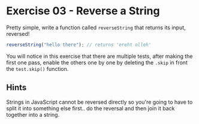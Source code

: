 # Exercise 03 - Reverse a String

Pretty simple, write a function called `reverseString` that returns its input,
reversed!

```javascript
reverseString("hello there"); // returns 'ereht olleh'
```

You will notice in this exercise that there are multiple tests, after making the
first one pass, enable the others one by one by deleting the `.skip` in front
the `test.skip()` function.

## Hints

Strings in JavaScript cannot be reversed directly so you're going to have to
split it into something else first.. do the reversal and then join it back
together into a string.
